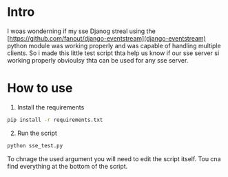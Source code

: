 # Intro 

I woas wonderning if my sse Djanog streal using the [https://github.com/fanout/django-eventstream](django-eventstream) python module was working properly and was 
capable of handling multiple clients. So i made this little test script thta help us know if our sse server si working properly obvioulsy thta can be used for any sse server.

# How to use

1. Install the requirements
```bash
pip install -r requirements.txt
```

2. Run the script
```bash
python sse_test.py
```
To chnage the used argument you will need to edit the script itself.
Tou cna find everything at the bottom of the script.